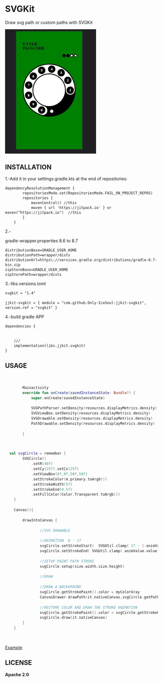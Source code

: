 # SVGKit

Draw svg path or custom paths with SVGKit

<img src="./demo.jpg" width="300" >

## INSTALLATION

1.-Add it in your settings.gradle.kts at the end of repositories:
```
dependencyResolutionManagement {
		repositoriesMode.set(RepositoriesMode.FAIL_ON_PROJECT_REPOS)
		repositories {
			mavenCentral() //this
			maven { url 'https://jitpack.io' } or maven("https://jitpack.io")  //this
		}
	}
```

2.- 

gradle-wrapper.properties  8.6 to 8.7 

```
distributionBase=GRADLE_USER_HOME
distributionPath=wrapper/dists
distributionUrl=https\://services.gradle.org/distributions/gradle-8.7-bin.zip
zipStoreBase=GRADLE_USER_HOME
zipStorePath=wrapper/dists

```
3.-libs.versions.toml

```
svgkit = "1.4"

jjkit-svgkit = { module = "com.github.Only-IceSoul:jjkit-svgkit", version.ref = "svgkit" }

```
4.-build gradle APP

```
dependencies {


    ///
    implementation(libs.jjkit.svgkit)
}

```


## USAGE


```kotlin


        Mainactivity
        override fun onCreate(savedInstanceState: Bundle?) {
            super.onCreate(savedInstanceState)

            SVGPathParser.setDensity(resources.displayMetrics.density)
            SVGViewBox.setDensity(resources.displayMetrics.density)
            SVGDrawable.setDensity(resources.displayMetrics.density)
            PathDrawable.setDensity(resources.displayMetrics.density)

        }
    
```

```kotlin

  val svgCircle = remember {
        SVGCircle()
            .setR(40f)
            .setCy(25f).setCx(25f)
            .setViewBox(0f,0f,50f,50f)
            .setStrokeColor(m.primary.toArgb())
            .setStrokeWidth(5f)
            .setStrokeEnd(0.5f)
            .setFillColor(Color.Transparent.toArgb())
    }

    Canvas(){

        drawIntoCanvas {

                //SVG DRAWABLE

                //ANIMATION  0 - 1f
                svgCircle.setStrokeStart(  SVGUtil.clamp( 1f - (-animValue.value),0f,1f,1f,0f))
                svgCircle.setStrokeEnd( SVGUtil.clamp( animValue.value,0f,1f,1f,1f)  )

                //SETUP PAINT PATH STROKE
                svgCircle.setup(size.width,size.height)

                //DRAW

                //DRAW A BACKGROUND 
                svgCircle.getStrokePaint().color = myColorGray
                CanvasDrawer.drawPath(it.nativeCanvas,svgCircle.getPath(),svgCircle.getStrokePaint())

                //RESTORE COLOR AND DRAW THE STROKE ANIMATION
                svgCircle.getStrokePaint().color = svgCircle.getStrokeColor()
                svgCircle.draw(it.nativeCanvas)
        }
    }

   
```

 [Example](./example.md)

## LICENSE 

**Apache 2.0**

